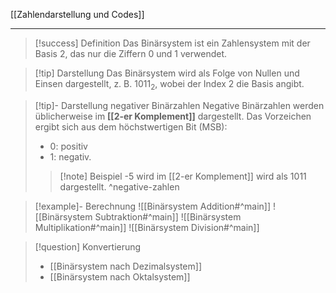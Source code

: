 [[Zahlendarstellung und Codes]]

---

> [!success] Definition
> Das Binärsystem ist ein Zahlensystem mit der Basis 2, das nur die Ziffern 0 und 1 verwendet.

> [!tip] Darstellung
> Das Binärsystem wird als Folge von Nullen und Einsen dargestellt, z. B. $1011_2$, wobei der Index 2 die Basis angibt.

> [!tip]- Darstellung negativer Binärzahlen
> Negative Binärzahlen werden üblicherweise im **[[2-er Komplement]]** dargestellt. 
> Das Vorzeichen ergibt sich aus dem höchstwertigen Bit (MSB):
> - 0: positiv
> - 1: negativ.
> 
>>[!note] Beispiel 
>>-5 wird im [[2-er Komplement]] wird als 1011 dargestellt.
^negative-zahlen

> [!example]- Berechnung
> ![[Binärsystem Addition#^main]]
> ![[Binärsystem Subtraktion#^main]]
> ![[Binärsystem Multiplikation#^main]]
> ![[Binärsystem Division#^main]]

> [!question] Konvertierung
> - [[Binärsystem nach Dezimalsystem]]
> - [[Binärsystem nach Oktalsystem]]

